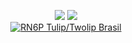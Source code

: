 <p align="center">
<a href="https://github.com/jefinhodatnt"> <img src="https://img.shields.io/badge/-Github-000?style=flat&logo=Github&logoColor=white" /></a>
<a href="https://www.instagram.com/jefinhodatnt"> <img src="https://img.shields.io/badge/-Instagram-c13584?style=flat&labelColor=c13584&logo=instagram&logoColor=white" /></a>
<br>
  <a href="https://t.me/rn6p_brasil"><img alt="RN6P Tulip/Twolip Brasil" src="https://img.shields.io/badge/dynamic/json?logo=telegram&label=%40tulip brasil&labelColor=282c34&suffix=+members&color=eb0029&query=%24.data.totalSubs&url=https%3A%2F%2Fapi.spencerwoo.com%2Fsubstats%2F%3Fsource%3Dtelegram%26queryKey%3Dfreakyos&longCache=true"/></a>
